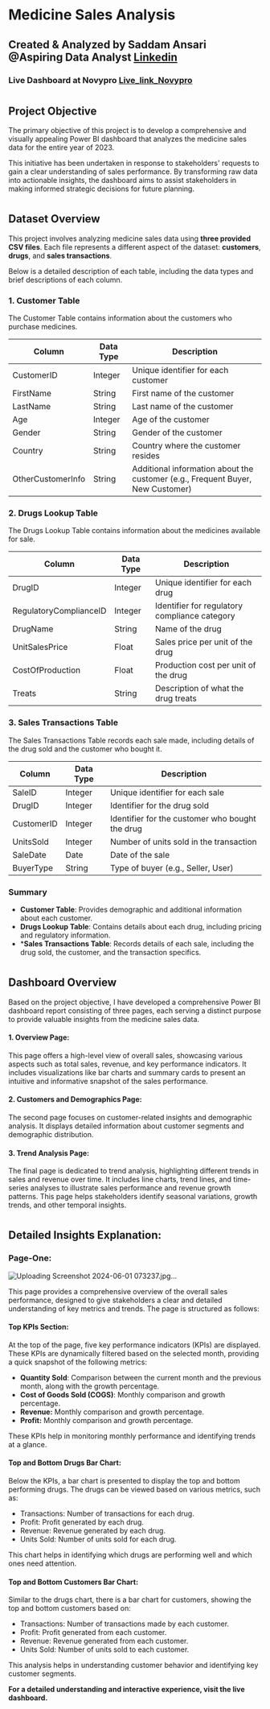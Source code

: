 # Medicine Sales Analysis

## Created & Analyzed by Saddam Ansari @Aspiring Data Analyst [Linkedin](https://www.linkedin.com/in/saddam-ansari-dataanalyst/)
### Live Dashboard at Novypro [Live_link_Novypro](https://project.novypro.com/KnF4wU)

#

## Project Objective

The primary objective of this project is to develop a comprehensive and visually appealing Power BI dashboard that analyzes the medicine sales data for the entire year of 2023. 

This initiative has been undertaken in response to stakeholders' requests to gain a clear understanding of sales performance. By transforming raw data into actionable insights, the dashboard aims to assist stakeholders in making informed strategic decisions for future planning.

#

## Dataset Overview
This project involves analyzing medicine sales data using **three provided CSV files**. Each file represents a different aspect of the dataset: **customers**, **drugs**, and **sales transactions**. 


Below is a detailed description of each table, including the data types and brief descriptions of each column.

### 1. Customer Table
The Customer Table contains information about the customers who purchase medicines.

|Column	| Data Type	|Description|
|--|--|--|
|CustomerID|	Integer	|Unique identifier for each customer|
|FirstName|	String|	First name of the customer|
|LastName	|String	|Last name of the customer|
|Age	|Integer	|Age of the customer|
|Gender|	String|	Gender of the customer|
|Country|	String|	Country where the customer resides|
|OtherCustomerInfo|	String	|Additional information about the customer (e.g., Frequent Buyer, New Customer)|

### 2. Drugs Lookup Table
The Drugs Lookup Table contains information about the medicines available for sale.

|Column	|Data Type|	Description|
|--|--|--|
|DrugID	|Integer	|Unique identifier for each drug|
|RegulatoryComplianceID	|Integer	|Identifier for regulatory compliance category|
|DrugName	|String|	Name of the drug|
|UnitSalesPrice	|Float|	Sales price per unit of the drug|
|CostOfProduction	|Float	|Production cost per unit of the drug|
|Treats	|String	|Description of what the drug treats|

### 3. Sales Transactions Table
The Sales Transactions Table records each sale made, including details of the drug sold and the customer who bought it.

|Column|	Data Type	|Description|
|--|--|--|
|SaleID	|Integer|	Unique identifier for each sale|
|DrugID|	Integer	|Identifier for the drug sold|
|CustomerID|	Integer	|Identifier for the customer who bought the drug|
|UnitsSold	|Integer	|Number of units sold in the transaction|
|SaleDate|	Date	|Date of the sale|
|BuyerType	|String	|Type of buyer (e.g., Seller, User)|

### Summary
 * **Customer Table**: Provides demographic and additional information about each customer.
 * **Drugs Lookup Table**: Contains details about each drug, including pricing and regulatory information.
 * ***Sales Transactions Table**: Records details of each sale, including the drug sold, the customer, and the transaction specifics.

#

## Dashboard Overview
Based on the project objective, I have developed a comprehensive Power BI dashboard report consisting of three pages, each serving a distinct purpose to provide valuable insights from the medicine sales data.

#### 1. Overview Page:
This page offers a high-level view of overall sales, showcasing various aspects such as total sales, revenue, and key performance indicators. It includes visualizations like bar charts and summary cards to present an intuitive and informative snapshot of the sales performance.

#### 2. Customers and Demographics Page:
The second page focuses on customer-related insights and demographic analysis. It displays detailed information about customer segments and demographic distribution. 

#### 3. Trend Analysis Page:
The final page is dedicated to trend analysis, highlighting different trends in sales and revenue over time. It includes line charts, trend lines, and time-series analyses to illustrate sales performance and revenue growth patterns. This page helps stakeholders identify seasonal variations, growth trends, and other temporal insights.

#

## Detailed Insights Explanation:

### Page-One:
![Uploading Screenshot 2024-06-01 073237.jpg…]()

This page provides a comprehensive overview of the overall sales performance, designed to give stakeholders a clear and detailed understanding of key metrics and trends. The page is structured as follows:

#### Top KPIs Section:
At the top of the page, five key performance indicators (KPIs) are displayed. These KPIs are dynamically filtered based on the selected month, providing a quick snapshot of the following metrics:

 * **Quantity Sold**: Comparison between the current month and the previous month, along with the growth percentage.
 * **Cost of Goods Sold (COGS)**: Monthly comparison and growth percentage.
 * **Revenue:** Monthly comparison and growth percentage.
 * **Profit:** Monthly comparison and growth percentage.

These KPIs help in monitoring monthly performance and identifying trends at a glance.

#### Top and Bottom Drugs Bar Chart:
Below the KPIs, a bar chart is presented to display the top and bottom performing drugs. The drugs can be viewed based on various metrics, such as:
 * Transactions: Number of transactions for each drug.
 * Profit: Profit generated by each drug.
 * Revenue: Revenue generated by each drug.
 * Units Sold: Number of units sold for each drug.

This chart helps in identifying which drugs are performing well and which ones need attention.

#### Top and Bottom Customers Bar Chart:
Similar to the drugs chart, there is a bar chart for customers, showing the top and bottom customers based on:
 * Transactions: Number of transactions made by each customer.
 * Profit: Profit generated from each customer.
 * Revenue: Revenue generated from each customer.
 * Units Sold: Number of units sold to each customer.

This analysis helps in understanding customer behavior and identifying key customer segments.

**For a detailed understanding and interactive experience, visit the live dashboard.**

#


